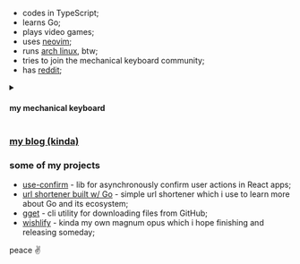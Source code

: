 - codes in TypeScript;
- learns Go;
- plays video games;
- uses [neovim](https://github.com/neovim/neovim);
- runs [arch linux](https://archlinux.org/), btw;
- tries to join the mechanical keyboard community;
- has [reddit](https://www.reddit.com/user/daniil-tsivinsky);

<details>
  <summary><h4>my mechanical keyboard</h4></summary>
  
  Keychron K6 with hotswap. currently using Gateron pro milk yellow with PBT keycaps; all came from Aliexpress :)
  
  <img src="./keyboard.jpg" alt="keyboard should be here" />
</details>

### [my blog (kinda)](https://github.com/tsivinsky/blog)

### some of my projects

- [use-confirm](https://github.com/tsivinsky/use-confirm) - lib for asynchronously confirm user actions in React apps;
- [url shortener built w/ Go](https://github.com/tsivinsky/url-shortener) - simple url shortener which i use to learn more about Go and its ecosystem;
- [gget](https://github.com/tsivinsky/gget) - cli utility for downloading files from GitHub;
- [wishlify](https://github.com/tsivinsky/wishlify) - kinda my own magnum opus which i hope finishing and releasing someday;

peace ✌️
